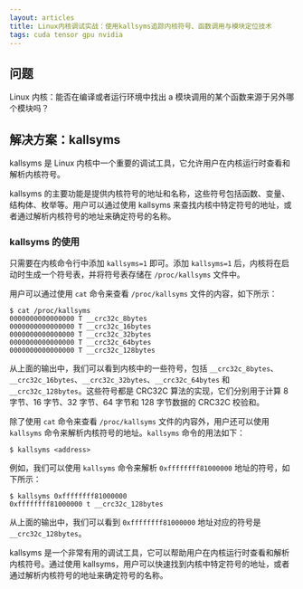 ```yaml
---
layout: articles
title: Linux内核调试实战：使用kallsyms追踪内核符号、函数调用与模块定位技术
tags: cuda tensor gpu nvidia
---
```


## 问题
Linux 内核：能否在编译或者运行环境中找出 a 模块调用的某个函数来源于另外哪个模块吗？

## 解决方案：kallsyms


kallsyms 是 Linux 内核中一个重要的调试工具，它允许用户在内核运行时查看和解析内核符号。

kallsyms 的主要功能是提供内核符号的地址和名称，这些符号包括函数、变量、结构体、枚举等。用户可以通过使用 kallsyms 来查找内核中特定符号的地址，或者通过解析内核符号的地址来确定符号的名称。

### kallsyms 的使用


只需要在内核命令行中添加 `kallsyms=1` 即可。添加 `kallsyms=1` 后，内核将在启动时生成一个符号表，并将符号表存储在 `/proc/kallsyms` 文件中。

用户可以通过使用 `cat` 命令来查看 `/proc/kallsyms` 文件的内容，如下所示：

```
$ cat /proc/kallsyms
0000000000000000 T __crc32c_8bytes
0000000000000000 T __crc32c_16bytes
0000000000000000 T __crc32c_32bytes
0000000000000000 T __crc32c_64bytes
0000000000000000 T __crc32c_128bytes
```

从上面的输出中，我们可以看到内核中的一些符号，包括 `__crc32c_8bytes`、`__crc32c_16bytes`、`__crc32c_32bytes`、`__crc32c_64bytes` 和 `__crc32c_128bytes`。这些符号都是 CRC32C 算法的实现，它们分别用于计算 8 字节、16 字节、32 字节、64 字节和 128 字节数据的 CRC32C 校验和。

除了使用 `cat` 命令来查看 `/proc/kallsyms` 文件的内容外，用户还可以使用 `kallsyms` 命令来解析内核符号的地址。`kallsyms` 命令的用法如下：

```
$ kallsyms <address>
```

例如，我们可以使用 `kallsyms` 命令来解析 `0xffffffff81000000` 地址的符号，如下所示：

```
$ kallsyms 0xffffffff81000000
0xffffffff81000000 t __crc32c_128bytes
```

从上面的输出中，我们可以看到 `0xffffffff81000000` 地址对应的符号是 `__crc32c_128bytes`。

kallsyms 是一个非常有用的调试工具，它可以帮助用户在内核运行时查看和解析内核符号。通过使用 kallsyms，用户可以快速找到内核中特定符号的地址，或者通过解析内核符号的地址来确定符号的名称。